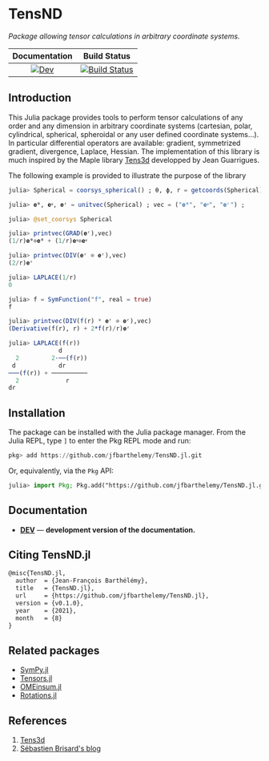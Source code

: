 # TensND

*Package allowing tensor calculations in arbitrary coordinate systems.*

<!-- [![Stable](https://img.shields.io/badge/docs-stable-blue.svg)](https://jfbarthelemy.github.io/TensND.jl/stable) -->
<!-- [![Dev](https://img.shields.io/badge/docs-dev-blue.svg)](https://jfbarthelemy.github.io/TensND.jl/dev) -->
<!-- [![Build Status](https://github.com/jfbarthelemy/TensND.jl/workflows/CI/badge.svg)](https://github.com/jfbarthelemy/TensND.jl/actions) -->

| **Documentation**                       | **Build Status**                  |
|:---------------------------------------:|:---------------------------------:|
| [![Dev][docs-dev-img]][docs-dev-url]    | [![Build Status][ci-img]][ci-url] |

[docs-dev-img]: https://img.shields.io/badge/docs-dev-blue.svg
[docs-dev-url]: https://jfbarthelemy.github.io/TensND.jl/dev

[ci-img]: https://github.com/jfbarthelemy/TensND.jl/workflows/CI/badge.svg?branch=main
[ci-url]: https://github.com/jfbarthelemy/TensND.jl/actions/workflows/CI.yml?query=branch%3Amain

[issues-url]: https://github.com/Ferrite-FEM/TensND.jl/issues

## Introduction

This Julia package provides tools to perform tensor calculations of any order and any dimension in arbitrary coordinate systems (cartesian, polar, cylindrical, spherical, spheroidal or any user defined coordinate systems...). In particular differential operators are available: gradient, symmetrized gradient, divergence, Laplace, Hessian. The implementation of this library is much inspired by the Maple library [Tens3d](http://jean.garrigues.perso.centrale-marseille.fr/tens3d.html) developped by Jean Guarrigues.

The following example is provided to illustrate the purpose of the library
```julia
julia> Spherical = coorsys_spherical() ; θ, ϕ, r = getcoords(Spherical) ;

julia> 𝐞ᶿ, 𝐞ᵠ, 𝐞ʳ = unitvec(Spherical) ; vec = ("𝐞ᶿ", "𝐞ᵠ", "𝐞ʳ") ;

julia> @set_coorsys Spherical

julia> printvec(GRAD(𝐞ʳ),vec)
(1/r)𝐞ᶿ⊗𝐞ᶿ + (1/r)𝐞ᵠ⊗𝐞ᵠ

julia> printvec(DIV(𝐞ʳ ⊗ 𝐞ʳ),vec)
(2/r)𝐞ʳ

julia> LAPLACE(1/r)
0

julia> f = SymFunction("f", real = true)
f

julia> printvec(DIV(f(r) * 𝐞ʳ ⊗ 𝐞ʳ),vec)
(Derivative(f(r), r) + 2*f(r)/r)𝐞ʳ

julia> LAPLACE(f(r))
              d       
  2         2⋅──(f(r))
 d            dr
───(f(r)) + ──────────
  2             r
dr
```

## Installation

The package can be installed with the Julia package manager. From the Julia REPL, type `]` to enter the Pkg REPL mode and run:

```julia
pkg> add https://github.com/jfbarthelemy/TensND.jl.git
```

Or, equivalently, via the `Pkg` API:

```julia
julia> import Pkg; Pkg.add("https://github.com/jfbarthelemy/TensND.jl.git")
```

## Documentation

<!-- - [**STABLE**][docs-stable-url] &mdash; **most recently tagged version of the documentation.** -->
- [**DEV**][docs-dev-url] &mdash; **development version of the documentation.**

## Citing TensND.jl

```latex
@misc{TensND.jl,
  author  = {Jean-François Barthélémy},
  title   = {TensND.jl},
  url     = {https://github.com/jfbarthelemy/TensND.jl},
  version = {v0.1.0},
  year    = {2021},
  month   = {8}
}
```

## Related packages

- [SymPy.jl](https://github.com/JuliaPy/SymPy.jl)
- [Tensors.jl](https://github.com/Ferrite-FEM/Tensors.jl)
- [OMEinsum.jl](https://github.com/under-Peter/OMEinsum.jl)
- [Rotations.jl](https://github.com/JuliaGeometry/Rotations.jl)

## References

1. [Tens3d](http://jean.garrigues.perso.centrale-marseille.fr/tens3d.html)
1. [Sébastien Brisard's blog](https://sbrisard.github.io/posts/20140226-decomposition_of_transverse_isotropic_fourth-rank_tensors.html)
